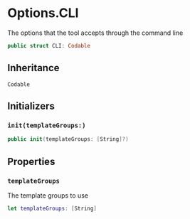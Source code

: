 # Options.CLI

The options that the tool accepts through the command line

``` swift
public struct CLI: Codable
```

## Inheritance

`Codable`

## Initializers

### `init(templateGroups:)`

``` swift
public init(templateGroups: [String]?)
```

## Properties

### `templateGroups`

The template groups to use

``` swift
let templateGroups: [String]
```
